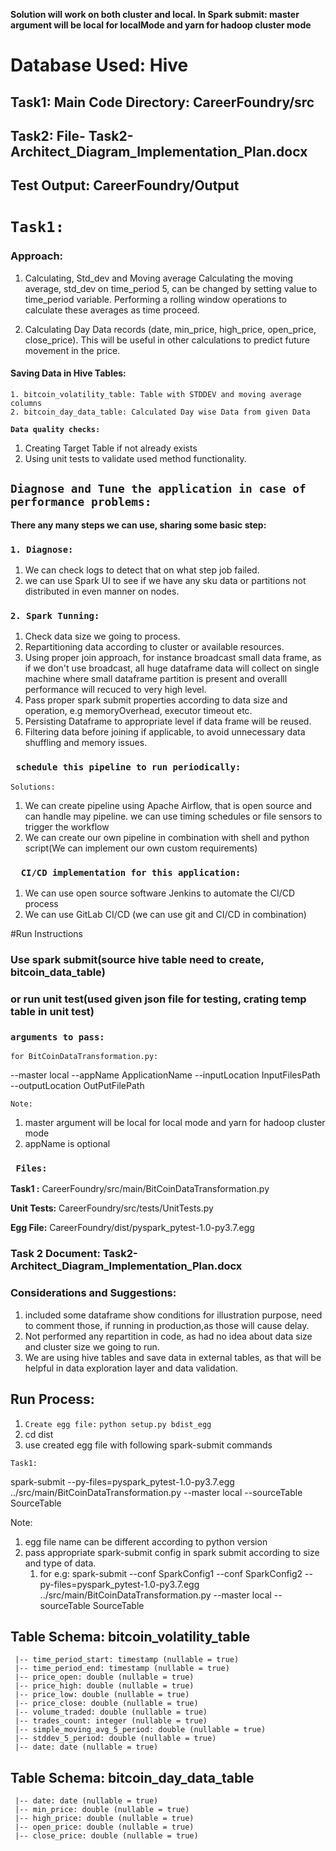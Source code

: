 **Solution will work on both cluster and local.
In Spark submit: master argument will be local for localMode and yarn for hadoop cluster mode**

# Database Used: Hive

## Task1: Main Code Directory: CareerFoundry/src
## Task2: File- Task2-Architect_Diagram_Implementation_Plan.docx

## Test Output: CareerFoundry/Output

# **`Task1: `**

### **Approach:**
1. Calculating, Std_dev and Moving average
Calculating the moving average, std_dev on time_period 5, can be changed by setting value to time_period variable.
Performing a rolling window operations to calculate these averages as time proceed.

2. Calculating Day Data records (date, min_price, high_price, open_price, close_price). This will be useful in other calculations to predict future movement in the price.

#### Saving Data in Hive Tables: 
    1. bitcoin_volatility_table: Table with STDDEV and moving average columns
    2. bitcoin_day_data_table: Calculated Day wise Data from given Data


**`Data quality checks:`**

1. Creating Target Table if not already exists
2. Using unit tests to validate used method functionality.

## **`Diagnose and Tune the application in case of performance problems:`**

 **There any many steps we can use, sharing some basic step:** 

 ### `1. Diagnose: `
 
 1. We can check logs to detect that on what step job failed.
 2. we can use Spark UI to see if we have any sku data or partitions not distributed in even manner on nodes.
 
### ` 2. Spark Tunning: `

 1. Check data size we going to process.
 2. Repartitioning data according to cluster or available resources.
 3. Using proper join approach, for instance broadcast small data frame, as if we don't use broadcast, all huge dataframe data will collect on single machine where small dataframe partition is present and overalll performance will recuced to very high level.
 4. Pass proper spark submit properties according to data size and operation, e.g memoryOverhead, executor timeout etc.
 5. Persisting Dataframe to appropriate level if data frame will be reused.
 6. Filtering data before joining if applicable, to avoid unnecessary data shuffling and memory issues. 
 
### ` schedule this pipeline to run periodically:`

`Solutions: `

1. We can create pipeline using Apache Airflow, that is open source and can handle may pipeline. we can use timing schedules or file sensors to trigger the workflow
2. We can create our own pipeline in combination with shell and python script(We can implement our own custom requirements)

 
### `  CI/CD implementation for this application:`

1. We can use open source software Jenkins to automate the CI/CD process
2. We can use GitLab CI/CD (we can use git and CI/CD in combination)

 
#Run Instructions

### Use spark submit(source hive table need to create, bitcoin_data_table) 
### or run unit test(used given json file for testing, crating temp table in unit test)
 
### ` arguments to pass: `

 `for BitCoinDataTransformation.py:` 
 
 --master local --appName ApplicationName --inputLocation InputFilesPath --outputLocation OutPutFilePath 
 
` Note: `

 1. master argument will be local for local mode and yarn for hadoop cluster mode
 2. appName is optional
 
 
### ` Files:`

 **Task1 :** CareerFoundry/src/main/BitCoinDataTransformation.py
 
 **Unit Tests:** CareerFoundry/src/tests/UnitTests.py
 
 **Egg File:** CareerFoundry/dist/pyspark_pytest-1.0-py3.7.egg
 
 ### Task 2 Document: Task2-Architect_Diagram_Implementation_Plan.docx
 
 ### Considerations and Suggestions:
 
  1. included some dataframe show conditions for illustration purpose, need to comment those, if running in production,as those will cause delay.
  2. Not performed any repartition in code, as had no idea about data size and cluster size we going to run.
  3. We are using hive tables and save data in external tables, as that will be helpful in data exploration layer and data validation.
  
 ## Run Process:
 
 1. `Create egg file:` `python setup.py bdist_egg`
 2. cd dist
 3. use created egg file with following spark-submit commands 
 
`Task1:`
 
 spark-submit --py-files=pyspark_pytest-1.0-py3.7.egg ../src/main/BitCoinDataTransformation.py --master local --sourceTable SourceTable
 
  Note: 
  
  1. egg file name can be different according to python version
  2. pass appropriate spark-submit config in spark submit according to size and type of data.
        1. for e.g:  spark-submit --conf SparkConfig1 --conf SparkConfig2 --py-files=pyspark_pytest-1.0-py3.7.egg ../src/main/BitCoinDataTransformation.py --master local --sourceTable SourceTable
        
 ## Table Schema: bitcoin_volatility_table 
     |-- time_period_start: timestamp (nullable = true)
     |-- time_period_end: timestamp (nullable = true)
     |-- price_open: double (nullable = true)
     |-- price_high: double (nullable = true)
     |-- price_low: double (nullable = true)
     |-- price_close: double (nullable = true)
     |-- volume_traded: double (nullable = true)
     |-- trades_count: integer (nullable = true)
     |-- simple_moving_avg_5_period: double (nullable = true)
     |-- stddev_5_period: double (nullable = true)
     |-- date: date (nullable = true)
 
 ## Table Schema: bitcoin_day_data_table 
     |-- date: date (nullable = true)
     |-- min_price: double (nullable = true)
     |-- high_price: double (nullable = true)
     |-- open_price: double (nullable = true)
     |-- close_price: double (nullable = true)

  
  
  
 